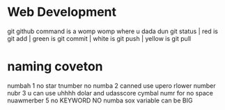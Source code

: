# Web Development
git github command is a womp womp where u dada dun
git status | 
red is git add | 
green is git commit | 
white is git push | 
yellow is git pull
# naming coveton
numbah 1
no star tnumber no
numba 2
 canned use upero rlower number
nubr 3
u can use uhhhh dolar and udasscore cymbal
numr for
no space
nuawmerber 5
no KEYWORD NO
numba sox
variable can be BIG